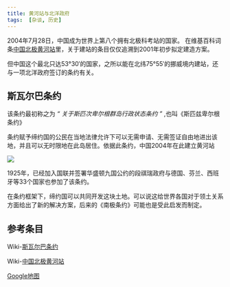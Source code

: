 ```yaml
---
title: 黄河站与北洋政府
tags:  [杂谈, 历史]
---
```


2004年7月28日，中国成为世界上第八个拥有北极科考站的国家。
在维基百科词条[中国北极黄河站](https://zh.wikipedia.org/zh-hans/%E4%B8%AD%E5%9B%BD%E5%8C%97%E6%9E%81%E9%BB%84%E6%B2%B3%E7%AB%99)里，关于建站的条目仅仅追溯到2001年初步拟定建造方案。

但中国这个最北只达53°30′的国家，之所以能在北纬75°55′的挪威境内建站，还与一项北洋政府签订的条约有关。

<!--more-->

## 斯瓦尔巴条约

该条约最初称之为 *“ 关于斯匹次卑尔根群岛行政状态条约 ”* ,也叫《斯匹兹卑尔根条约》

条约赋予缔约国的公民在当地法律允许下可以无需申请、无需签证自由地进出该地，并且可以无时限地在此岛居住。依据此条约，中国2004年在此建立黄河站

![](https://i.imgur.com/cN1LAJu.png)

1925年，已经加入国联并签署华盛顿九国公约的段祺瑞政府与德国、芬兰、西班牙等33个国家也参加了该条约。

在条约框架下，缔约国可以共同开发这块土地。可以说这给世界各国对于领土关系方面给出了新的解决方案，后来的《南极条约》可能也是受此启发而制定。

## 参考条目

Wiki-[斯瓦尔巴条约](https://zh.wikipedia.org/wiki/%E6%96%AF%E7%93%A6%E5%B0%94%E5%B7%B4%E6%9D%A1%E7%BA%A6)

Wiki-[中国北极黄河站](https://zh.wikipedia.org/zh-hans/%E4%B8%AD%E5%9B%BD%E5%8C%97%E6%9E%81%E9%BB%84%E6%B2%B3%E7%AB%99)

[Google地图](https://www.google.com/maps/place/78%C2%B055'00.0%22N+11%C2%B056'00.0%22E/@78.8867711,11.7186908,9.75z/data=!4m2!3m1!1s0x0:0x0?hl=zh-CN)